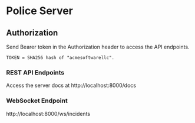 # Police Server

## Authorization
Send Bearer token in the Authorization header to access the API endpoints.

```
TOKEN = SHA256 hash of "acmesoftwarellc".
```

### REST API Endpoints
Access the server docs at http://localhost:8000/docs

### WebSocket Endpoint
http://localhost:8000/ws/incidents
